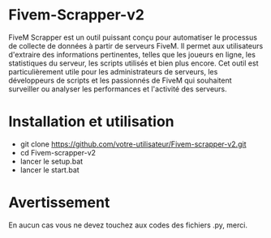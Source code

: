 # Fivem-Scrapper-v2 
FiveM Scrapper est un outil puissant conçu pour automatiser le processus de collecte de données à partir de serveurs FiveM. Il permet aux utilisateurs d'extraire des informations pertinentes, telles que les joueurs en ligne, les statistiques du serveur, les scripts utilisés et bien plus encore. Cet outil est particulièrement utile pour les administrateurs de serveurs, les développeurs de scripts et les passionnés de FiveM qui souhaitent surveiller ou analyser les performances et l'activité des serveurs.

# Installation et utilisation 
- git clone https://github.com/votre-utilisateur/Fivem-scrapper-v2.git
- cd Fivem-scrapper-v2
- lancer le setup.bat
- lancer le start.bat

# Avertissement
En aucun cas vous ne devez touchez aux codes des fichiers .py, merci.
